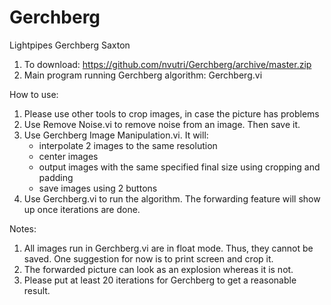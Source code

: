 Gerchberg
=========

Lightpipes Gerchberg Saxton
1) To download: https://github.com/nvutri/Gerchberg/archive/master.zip
2) Main program running Gerchberg algorithm: Gerchberg.vi

How to use:
1) Please use other tools to crop images, in case the picture has problems
2) Use Remove Noise.vi to remove noise from an image. Then save it.
3) Use Gerchberg Image Manipulation.vi. It will:
    - interpolate 2 images to the same resolution
    - center images
    - output images with the same specified final size using cropping and padding
    - save images using 2 buttons
4) Use Gerchberg.vi to run the algorithm. The forwarding feature will show up once 
iterations are done.

Notes:
1) All images run in Gerchberg.vi are in float mode. Thus, they cannot be saved.
One suggestion for now is to print screen and crop it.
2) The forwarded picture can look as an explosion whereas it is not.
3) Please put at least 20 iterations for Gerchberg to get a reasonable result.
